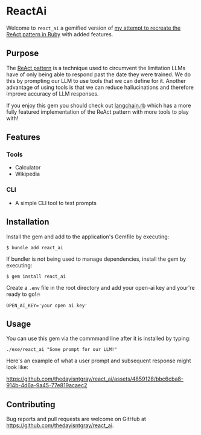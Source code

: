 # ReactAi

Welcome to ```react_ai``` a gemified version of [my attempt to recreate the ReAct pattern in Ruby](https://github.com/thedayisntgray/Ruby-ReAct-Agent) with added features.

## Purpose

The [ReAct pattern](https://arxiv.org/abs/2210.03629) is a technique used to circumvent the limitation LLMs have of only being able to respond past the date they were trained. We do this by prompting our LLM to use tools that we can define for it. Another advantage of using tools is that we can reduce hallucinations and therefore improve accuracy of LLM responses.

If you enjoy this gem you should check out [langchain.rb](https://github.com/andreibondarev/langchainrb) which has a more fully featured implementation of the ReAct pattern with more tools to play with!

## Features

### Tools
- Calculator
- Wikipedia

### CLI 
- A simple CLI tool to test prompts

## Installation

Install the gem and add to the application's Gemfile by executing:

    $ bundle add react_ai

If bundler is not being used to manage dependencies, install the gem by executing:

    $ gem install react_ai

Create a ```.env``` file in the root directory and add your open-ai key and your're ready to go!🔥

```
OPEN_AI_KEY='your open ai key'
```

## Usage

You can use this gem via the commmand line after it is installed by typing:

```./exe/react_ai "Some prompt for our LLM!"```

Here's an example of what a user prompt and subsequent response might look like:


https://github.com/thedayisntgray/react_ai/assets/4859128/bbc6cba8-914b-4d6a-9a45-77e819acaec2

## Contributing

Bug reports and pull requests are welcome on GitHub at https://github.com/thedayisntgray/react_ai.
